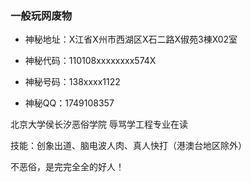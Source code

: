 ### 一般玩网废物

- 神秘地址：X江省X州市西湖区X石二路X俶苑3棟X02室

- 神秘代码：110108xxxxxxxx574X

- 神秘号码：138xxxx1122

- 神秘QQ：1749108357

北京大学侯长汐恶俗学院 辱骂学工程专业在读

技能：创象出道、脑电波人肉、真人快打（港澳台地区除外）

不恶俗，是完完全全的好人！
